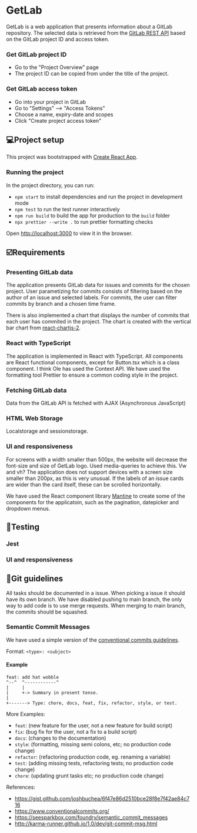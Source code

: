 # GetLab
GetLab is a web application that presents information about a GitLab repository. The selected data is retrieved from the [GitLab REST API](https://docs.GitLab.com/ee/api/) based on the GitLab project ID and access token. 

### Get GitLab project ID
- Go to the "Project Overview" page
- The project ID can be copied from under the title of the project.

### Get GitLab access token
- Go into your project in GitLab
- Go to "Settings" --> "Access Tokens"
- Choose a name, expiry-date and scopes
- Click "Create project access token"

## 💻Project setup 

This project was bootstrapped with [Create React App](https://github.com/facebook/create-react-app).

### Running the project

In the project directory, you can run:

- `npm start` to install dependencies and run the project in development mode
- `npm test` to run the test runner interactively
- `npm run build` to build the app for production to the `build` folder
- `npx prettier --write .` to run prettier formatting checks

Open [http://localhost:3000](http://localhost:3000) to view it in the browser.

## ☑️Requirements

### Presenting GitLab data
The application presents GitLab data for issues and commits for the chosen project.
User parametizing for commits consists of filtering based on the author of an issue and selected labels. 
For commits, the user can filter commits by branch and a chosen time frame. 

There is also implemented a chart that displays the number of commits that each user has commited in the project. The chart is created with the vertical bar chart from [react-chartjs-2](https://react-chartjs-2.js.org/examples/vertical-bar-chart/). 

### React with TypeScript
The application is implemented in React with TypeScript. 
All components are React functional components, except for Button.tsx which is a class component. 
I think Ole has used the Context API. 
We have used the formatting tool Prettier to ensure a common coding style in the project. 

### Fetching GitLab data
Data from the GitLab API is fetched with AJAX (Asynchronous JavaScript)

### HTML Web Storage
Localstorage and sessionstorage.

### UI and responsiveness
For screens with a width smaller than 500px, the website will decrease the font-size and size of GetLab logo. Used media-queries to achieve this. Vw and vh? The application does not support devices with a screen size smaller than 200px, as this is very unusual. If the labels of an issue cards are wider than the card itself, these can be scrolled horizontally. 

We have used the React component library [Mantine](https://mantine.dev) to create some of the components for the applicatoin, such as the pagination, datepicker and dropdown menus. 


## 🧪Testing

### Jest

### UI and responsiveness


## 🚀Git guidelines 

All tasks should be documented in a issue. When picking a issue it should have its own branch. We have disabled pushing to main branch, the only way to add code is to use merge requests. When merging to main branch, the commits should be squashed.

### Semantic Commit Messages

We have used a simple version of the [conventional commits guidelines](https://www.conventionalcommits.org/en/v1.0.0/).

Format: `<type>: <subject>`

#### Example

```
feat: add hat wobble
^--^  ^------------^
|     |
|     +-> Summary in present tense.
|
+-------> Type: chore, docs, feat, fix, refactor, style, or test.
```

More Examples:

- `feat`: (new feature for the user, not a new feature for build script)
- `fix`: (bug fix for the user, not a fix to a build script)
- `docs`: (changes to the documentation)
- `style`: (formatting, missing semi colons, etc; no production code change)
- `refactor`: (refactoring production code, eg. renaming a variable)
- `test`: (adding missing tests, refactoring tests; no production code change)
- `chore`: (updating grunt tasks etc; no production code change)

References:

- https://gist.github.com/joshbuchea/6f47e86d2510bce28f8e7f42ae84c716
- https://www.conventionalcommits.org/
- https://seesparkbox.com/foundry/semantic_commit_messages
- http://karma-runner.github.io/1.0/dev/git-commit-msg.html

